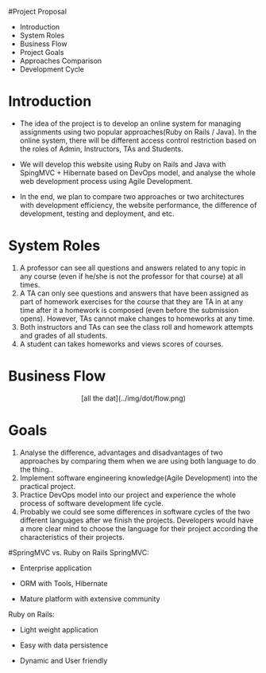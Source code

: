 #Project Proposal
- Introduction
- System Roles
- Business Flow
- Project Goals
- Approaches Comparison
- Development Cycle

# Introduction
- The idea of the project is to develop an online system for managing assignments using two popular approaches(Ruby on Rails / Java).
In the online system, there will be different access control restriction based on the roles of Admin, Instructors, TAs and Students.

- We will develop this website using Ruby on Rails and Java with SpingMVC + Hibernate based on DevOps model, and analyse the whole web development process using Agile Development.

- In the end, we plan to compare two approaches or two architectures with development efficiency, the website performance, the difference of development, testing and deployment, and etc. 

# System Roles
1. A professor can see all questions and answers related to any topic in any course (even if he/she is not the professor for that course) at all times.
2. A TA can only see questions and answers that have been assigned as part of homework exercises for the course that they are TA in at any time after it a homework is composed (even before the submission opens). However, TAs cannot make changes to homeworks at any time.
3. Both instructors and TAs can see the class roll and homework attempts and grades of all students.
4. A student can takes homeworks and views scores of courses.

# Business Flow
<center>
[all the dat](../img/dot/flow.png)
</center>

# Goals
1. Analyse the difference, advantages and disadvantages of two approaches by comparing them when we are using both language to do the thing..
2. Implement software engineering knowledge(Agile Development) into the practical project.
3. Practice DevOps model into our project and experience the whole process of software development life cycle. 
4. Probably we could see some differences in software cycles of the two different languages after we finish the projects. Developers would have a more clear mind to choose the language for their project according the characteristics of their projects.

#SpringMVC vs. Ruby on Rails
SpringMVC:

- Enterprise application

- ORM with Tools, Hibernate

- Mature platform with extensive community

Ruby on Rails:

- Light weight application

- Easy with data persistence

- Dynamic and User friendly
